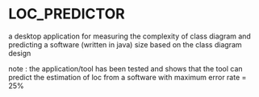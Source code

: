 # LOC_PREDICTOR
a desktop application for measuring the complexity of class diagram and predicting a software (written in java)  size based on the class diagram design

note : 
the application/tool has been tested and shows that the tool can predict the estimation of loc from a software with maximum error rate = 25% 
